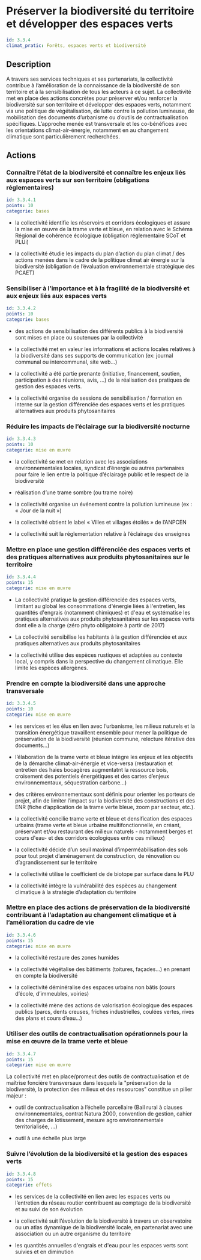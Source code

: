 # Préserver la biodiversité du territoire et développer des espaces verts
```yaml
id: 3.3.4
climat_pratic: Forêts, espaces verts et biodiversité
```
## Description
A travers ses services techniques et ses partenariats, la collectivité contribue à l’amélioration de la connaissance de la biodiversité de son territoire et à la sensibilisation de tous les acteurs à ce sujet. La collectivité met en place des actions concrètes pour préserver et/ou renforcer la biodiversité sur son territoire et développer des espaces verts, notamment via une politique de végétalisation, de lutte contre la pollution lumineuse, de mobilisation des documents d’urbanisme ou d’outils de contractualisation spécifiques. L’approche menée est transversale et les co-bénéfices avec les orientations climat-air-énergie, notamment en  au changement climatique sont particulièrement recherchées.



## Actions
### Connaître l’état de la biodiversité et connaître les enjeux liés aux espaces verts sur son territoire (obligations réglementaires)
```yaml
id: 3.3.4.1
points: 10
categorie: bases
```
- la collectivité identifie les réservoirs et corridors écologiques et assure la mise en œuvre de la trame verte et bleue, en relation avec le Schéma Régional de cohérence écologique (obligation réglementaire SCoT et PLUi) 

- la collectivité étudie les impacts du plan d’action du plan climat / des actions menées dans le cadre de la politique climat air énergie sur la biodiversité (obligation de l’évaluation environnementale stratégique des PCAET)




### Sensibiliser à l’importance et à la fragilité de la biodiversité et aux enjeux liés aux espaces verts
```yaml
id: 3.3.4.2
points: 10
categorie: bases
```
- des actions de sensibilisation des différents publics à la biodiversité sont mises en place ou soutenues par la collectivité

- la collectivité met en valeur les informations et actions locales relatives à la biodiversité dans ses supports de communication (ex: journal communal ou intercommunal, site web...)

- la collectivité a été partie prenante (initiative, financement, soutien, participation à des réunions, avis, …) de la réalisation des pratiques de gestion des espaces verts. 

- la collectivité organise de sessions de sensibilisation / formation en interne sur la gestion différenciée des espaces verts et les pratiques alternatives aux produits phytosanitaires




### Réduire les impacts de l’éclairage sur la biodiversité nocturne
```yaml
id: 3.3.4.3
points: 10
categorie: mise en œuvre
```
- la collectivité se met en relation avec les associations environnementales locales, syndicat d’énergie ou autres partenaires pour faire le lien entre la politique d’éclairage public et le respect de la biodiversité

- réalisation d’une trame sombre (ou trame noire)

- la collectivité organise un événement contre la pollution lumineuse (ex : « Jour de la nuit ») 

- la collectivité obtient le label « Villes et villages étoilés » de l’ANPCEN

- la collectivité suit la réglementation relative à l’éclairage des enseignes 




### Mettre en place une gestion différenciée des espaces verts et des pratiques alternatives aux produits phytosanitaires sur le territoire
```yaml
id: 3.3.4.4
points: 15
categorie: mise en œuvre
```
- La collectivité pratique la gestion différenciée des espaces verts, limitant au global les consommations d'énergie liées à l'entretien, les quantités d'engrais (notamment chimiques) et d'eau et systématise les pratiques alternatives aux produits phytosanitaires sur les espaces verts dont elle a la charge (zéro phyto obligatoire à partir de 2017)

- La collectivité sensibilise les habitants à la gestion différenciée et aux pratiques alternatives aux produits phytosanitaires

- la collectivité utilise des espèces rustiques et adaptées au contexte local, y compris dans la perspective du changement climatique. Elle limite les espèces allergènes.




### Prendre en compte la biodiversité dans une approche transversale
```yaml
id: 3.3.4.5
points: 10
categorie: mise en œuvre
```
- les services et les élus en lien avec l’urbanisme, les milieux naturels et la transition énergétique travaillent ensemble pour mener la politique de préservation de la biodiversité (réunion commune, relecture itérative des documents…)

- l’élaboration de la trame verte et bleue intègre les enjeux et les objectifs de la démarche climat-air-énergie et vice-versa (restauration et entretien des haies bocagères augmentatnt la ressource bois, croisement des potentiels énergétiques et des cartes d’enjeux environnementaux, séquestration carbone…) 

- des critères environnementaux sont définis pour orienter les porteurs de projet, afin de limiter l’impact sur la biodiversité des constructions et des ENR (fiche d’application de la trame verte bleue, zoom par secteur, etc.). 

- la collectivité concilie trame verte et bleue et densification des espaces urbains (trame verte et bleue urbaine multifonctionnelle, en créant, préservant et/ou restaurant des milieux naturels - notamment berges et cours d'eau- et des corridors écologiques entre ces milieux)

- la collectivité décide d’un seuil maximal d’imperméabilisation des sols pour tout projet d’aménagement de construction, de rénovation ou d’agrandissement sur le territoire

- la collectivité utilise le coefficient de de biotope par surface dans le PLU

- la collectivité intègre la vulnérabilité des espèces au changement climatique à la stratégie d’adaptation du territoire




### Mettre en place des actions de préservation de la biodiversité contribuant à l’adaptation au changement climatique et à l’amélioration du cadre de vie
```yaml
id: 3.3.4.6
points: 15
categorie: mise en œuvre
```
- la collectivité restaure des zones humides 

- la collectivité végétalise des bâtiments (toitures, façades…) en prenant en compte la biodiversité

- la collectivité déminéralise des espaces urbains non bâtis (cours d’école, d’immeubles, voiries) 

- la collectivité mène des actions de valorisation écologique des espaces publics (parcs, dents creuses, friches industrielles, coulées vertes, rives des plans et cours d’eau…)




### Utiliser des outils de contractualisation opérationnels pour la mise en œuvre de la trame verte et bleue
```yaml
id: 3.3.4.7
points: 15
categorie: mise en œuvre
```
La collectivité met en place/promeut des outils de contractualisation et de maîtrise foncière transversaux dans lesquels la "préservation de la biodiversité, la protection des milieux et des ressources" constitue un pilier majeur :

- outil de contractualisation à l’échelle parcellaire (Bail rural à clauses environnementales, contrat Natura 2000, convention de gestion, cahier des charges de lotissement, mesure agro environnementale territorialisée, …)

- outil à une échelle plus large




### Suivre l’évolution de la biodiversité et la gestion des espaces verts
```yaml
id: 3.3.4.8
points: 15
categorie: effets
```
- les services de la collectivité en lien avec les espaces verts ou l’entretien du réseau routier contribuent au comptage de la biodiversité et au suivi de son évolution 

- la collectivité suit l’évolution de la biodiversité à travers un observatoire ou un atlas dynamique de la biodiversité locale, en partenariat avec une association ou un autre organisme du territoire

- les quantités annuelles d'engrais et d'eau pour les espaces verts sont suivies et en diminution





